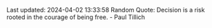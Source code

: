 Last updated: 2024-04-02 13:33:58
Random Quote: Decision is a risk rooted in the courage of being free. - Paul Tillich
